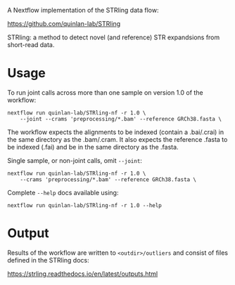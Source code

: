 A Nextflow implementation of the STRling data flow:

https://github.com/quinlan-lab/STRling

STRling: a method to detect novel (and reference) STR
expandsions from short-read data.

# Usage

To run joint calls across more than one sample on version 1.0 of the workflow:

```
nextflow run quinlan-lab/STRling-nf -r 1.0 \
    --joint --crams 'preprocessing/*.bam' --reference GRCh38.fasta \
```

The workflow expects the alignments to be indexed (contain a .bai/.crai)
in the same directory as the .bam/.cram. It also expects the reference
.fasta to be indexed (.fai) and be in the same directory as the .fasta.

Single sample, or non-joint calls, omit `--joint`:

```
nextflow run quinlan-lab/STRling-nf -r 1.0 \
    --crams 'preprocessing/*.bam' --reference GRCh38.fasta \
```

Complete `--help` docs available using:

```
nextflow run quinlan-lab/STRling-nf -r 1.0 --help
```

# Output

Results of the workflow are written to `<outdir>/outliers` and
consist of files defined in the STRling docs:

https://strling.readthedocs.io/en/latest/outputs.html
